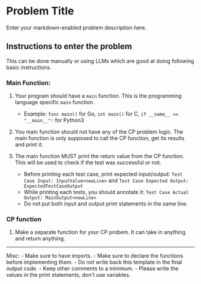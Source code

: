 # **Problem Title**

Enter your markdown-enabled problem description here.

## Instructions to enter the problem
This can be done manually or using LLMs which are good at doing following basic instructions.

### Main Function:
1. Your program should have a `main` function. This is the programming language specific `main` function.
    - Example: `func main()` for Go, `int main()` for C, `if __name__ == "__main__":` for Python3

1. You main function should not have any of the CP problem logic. The main function is only supposed to call the CP function, get its results and print it.

1. The main function MUST print the return value from the CP function. This will be used to check if the test was successful or not.
    - Before printing each test case, print expected input/output: `Test Case Input: InputValue<newLine>` and `Test Case Expected Output: ExpectedTestCaseOutput`
    - While printing each tests, you should annotate it: `Test Case Actual Output: MainOutput<newLine>`
    - Do not put both input and output print statements in the same line.

### CP function
1. Make a separate function for your CP probem. It can take in anything and return anything.

<hr>
Misc:
- Make sure to have imports.
- Make sure to declare the functions before implementing them.
- Do not write back this template in the final output code.
- Keep other comments to a minimum.
- Please write the values in the print statements, don't use variables.